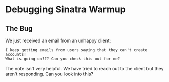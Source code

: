 # Debugging Sinatra Warmup

## The Bug

We just received an email from an unhappy client:

```
I keep getting emails from users saying that they can't create accounts!
What is going on??? Can you check this out for me?
```

The note isn't very helpful. We have tried to reach out to the client but they aren't responding.
Can you look into this?
